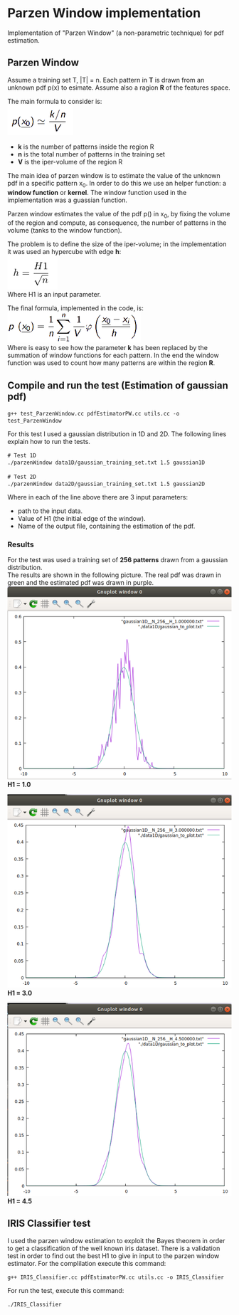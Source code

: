 # Parzen Window implementation
Implementation of "Parzen Window" (a non-parametric technique)
for pdf estimation.

## Parzen Window
Assume a training set T, |T| = n.
Each pattern in __T__ is drawn from an unknown pdf p(x) to esimate.
Assume also a ragion __R__ of the features space.

The main formula to consider is:  
![](./img/img1.png)
* __k__ is the number of patterns inside the region R
* __n__ is the total number of patterns in the training set
* __V__ is the iper-volume of the region R

The main idea of parzen window is to estimate the value of the unknown pdf
in a specific pattern x<sub>0</sub>.
In order to do this we use an helper function: a __window function__ or __kernel__.
The window function used in the implementation was a guassian function.

Parzen window estimates the value of the pdf p() in x<sub>0</sub>, by fixing the
volume of the region and compute, as consequence, the number of patterns
in the volume (tanks to the window function).

The problem is to define the size of the iper-volume; in the implementation
it was used an hypercube with edge __h__:  
![](./img/img3.png)  
Where H1 is an input parameter.

The final formula, implemented in the code, is:  
![](./img/img2.png)  
Where is easy to see how the parameter __k__ has been replaced by the summation
of window functions for each pattern. In the end the window function was used
to count how many patterns are within the region __R__.

## Compile and run the test (Estimation of gaussian pdf)

```
g++ test_ParzenWindow.cc pdfEstimatorPW.cc utils.cc -o test_ParzenWindow

```
For this test I used a gaussian distribution in 1D and 2D. The following lines explain how to run the tests.
```
# Test 1D
./parzenWindow data1D/gaussian_training_set.txt 1.5 gaussian1D

# Test 2D
./parzenWindow data2D/gaussian_training_set.txt 1.5 gaussian2D
```
Where in each of the line above there are 3 input parameters:
* path to the input data.
* Value of H1 (the initial edge of the window).
* Name of the output file, containing the estimation of the pdf.

### Results
For the test was used a training set of __256 patterns__ drawn from a gaussian
distribution.  
The results are shown in the following picture. The real pdf was drawn in green
and the estimated pdf was drawn in purple.
![H1 = 1.0](./img/img_H_1.png) __H1 = 1.0__

![H1 = 3.0](./img/img_H_3.png) __H1 = 3.0__

![H1 = 4.5](./img/img_H_4.5.png) __H1 = 4.5__

## IRIS Classifier test
I used the parzen window estimation to exploit the Bayes theorem in order to get a classification of the well known iris dataset.
There is a validation test in order to find out the best H1 to give in input to the parzen window estimator.
For the complilation execute this command:
```
g++ IRIS_Classifier.cc pdfEstimatorPW.cc utils.cc -o IRIS_Classifier
```
For run the test, execute this command:
```
./IRIS_Classifier
```
